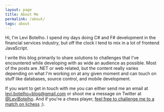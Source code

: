 ```yaml
---
layout: page
title: About Me
permalink: /about/
tags: about
---
```


Hi, I'm Levi Botelho. I spend my days doing C# and F# development in the financial services industry, but off the clock I tend to mix in a lot of frontend JavaScript.

I write this blog primarily to share solutions to challenges that I've encountered while developing with as wide an audience as possible. Most of the posts are .NET or web related, but the content really varies depending on what I'm working on at any given moment and can touch on stuff like databases, source control, and mobile development.

If you want to get in touch with me you can either send me an email at [levi.botelho+blog@gmail.com](mailto:levi.botelho+blog@gmail.com) or shoot me a message on Twitter at [@LeviBotelho](https://twitter.com/LeviBotelho). And if you're a chess player, [feel free to challenge me to a match on lichess](http://en.lichess.org/@/levib) ;).